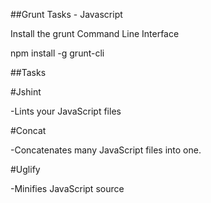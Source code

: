 ##Grunt Tasks - Javascript

Install the grunt Command Line Interface

npm install -g grunt-cli

##Tasks

#Jshint

-Lints your JavaScript files

#Concat

-Concatenates many JavaScript files into one.

#Uglify

-Minifies JavaScript source

